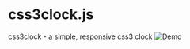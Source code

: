 # css3clock.js
css3clock - a simple, responsive css3 clock
![Demo](http://www.aishinian.com/images/clock.png) 
